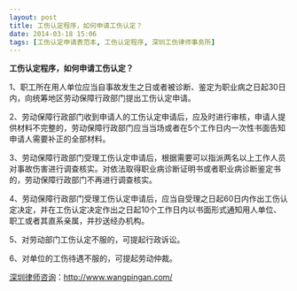 ```yaml
---
layout: post
title: 工伤认定程序，如何申请工伤认定？
date: 2014-03-18 15:06
tags: [工伤认定申请表范本, 工伤认定程序, 深圳工伤律师事务所]
---
```

<strong>工伤认定程序，如何申请工伤认定？</strong>

1、职工所在用人单位应当自事故发生之日或者被诊断、鉴定为职业病之日起30日内，向统筹地区劳动保障行政部门提出工伤认定申请。

2、劳动保障行政部门收到申请人的工伤认定申请后，应及时进行审核，申请人提供材料不完整的，劳动保障行政部门应当当场或者在5个工作日内一次性书面告知申请人需要补正的全部材料。

3、劳动保障行政部门受理工伤认定申请后，根据需要可以指派两名以上工作人员对事故伤害进行调查核实。对依法取得职业病诊断证明书或者职业病诊断鉴定书的，劳动保障行政部门不再进行调查核实。

4、劳动保障行政部门受理工伤认定申请后，应当自受理之日起60日内作出工伤认定决定，并在工伤认定决定作出之日起10个工作日内以书面形式通知用人单位、职工或者其直系亲属，并抄送经办机构。

5、对劳动部门工伤认定不服的，可提起行政诉讼。

6、对单位的工伤待遇不服的，可提起劳动仲裁。


<a href="http://www.wangpingan.com/">深圳律师咨询</a>：<a href="http://www.wangpingan.com/">http://www.wangpingan.com/</a>

